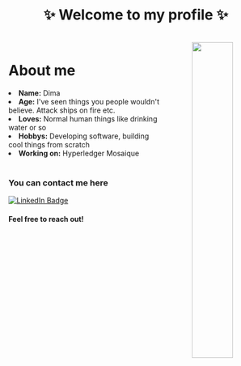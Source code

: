 <h1 align="center" font-size="24px">
  ✨ <b>Welcome to my profile</b> ✨
</h1>
<br>
<div align="center">
  <img src="https://thumbs.gfycat.com/AromaticDecimalHoneybadger-size_restricted.gif" align="right" width="40%">
</div>
  <h1 align="left" font-size="24px">
   <b>About me</b> 
</h1>
  <li>
 <b>Name:</b> Dima</li>
<li>
<b>Age:</b> I've seen things you people wouldn't believe. Attack ships on fire etc.
</li>
<li>
<b>Loves:</b> Normal human things like drinking water or so
</li>
<li>
<b>Hobbys:</b> Developing software, building cool things from scratch
</li>
<li>
  <b>Working on:</b> Hyperledger Mosaique
</li>

<br>
<div align="left">
  <h3>You can contact me here</h3>
  <a href="your-linkedin-URL">
    <img src="https://img.shields.io/badge/LinkedIn-blue?style=for-the-badge&logo=linkedin&logoColor=white" alt="LinkedIn Badge"/>
  </a>
  
  <h4>Feel free to reach out!</h4>
  </div>
<!--
**waverew/waverew** is a ✨ _special_ ✨ repository because its `README.md` (this file) appears on your GitHub profile.

Here are some ideas to get you started:

- 🔭 I’m currently working on ...
- 🌱 I’m currently learning ...
- 👯 I’m looking to collaborate on ...
- 🤔 I’m looking for help with ...
- 💬 Ask me about ...
- 📫 How to reach me: ...
- 😄 Pronouns: ...
- ⚡ Fun fact: ...
-->
